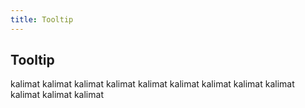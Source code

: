 ```yaml
---
title: Tooltip
---
```


## Tooltip

kalimat kalimat
kalimat kalimat
kalimat kalimat
kalimat kalimat
kalimat kalimat
kalimat kalimat
